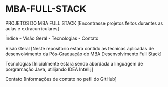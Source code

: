#  MBA-FULL-STACK

PROJETOS DO MBA FULL STACK
[Encontrasse projetos feitos durantes as aulas e extracurriculares]

Índice - Visão Geral - Tecnologias - Contato

Visão Geral
[Neste repositorio estara contido as tecnicas aplicadas de desenvolvimento da Pós-Graduação do MBA Desenvolvimento Full Stack]

Tecnologias
[Inicialmente estara sendo abordada a linguagem de porgramação Java, utilijando IDEA Intellij]

Contato
[Informações de contato no pefil do GitHub]
